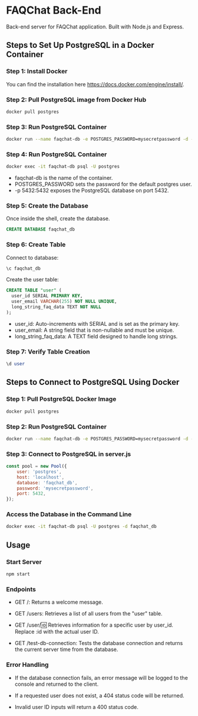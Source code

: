# FAQChat Back-End

Back-end server for FAQChat application. Built with Node.js and Express.

## Steps to Set Up PostgreSQL in a Docker Container

### Step 1: Install Docker
You can find the installation here https://docs.docker.com/engine/install/.

### Step 2: Pull PostgreSQL image from Docker Hub
```bash
docker pull postgres
```

### Step 3: Run PostgreSQL Container
```bash
docker run --name faqchat-db -e POSTGRES_PASSWORD=mysecretpassword -d -p 5432:5432 postgres
```

### Step 4: Run PostgreSQL Container
```bash
docker exec -it faqchat-db psql -U postgres
```

- faqchat-db is the name of the container.
- POSTGRES_PASSWORD sets the password for the default postgres user.
- -p 5432:5432 exposes the PostgreSQL database on port 5432.

### Step 5: Create the Database
Once inside the shell, create the database.

```sql
CREATE DATABASE faqchat_db
```

### Step 6: Create Table
Connect to database:

```bash
\c faqchat_db
```

Create the user table:
```sql
CREATE TABLE "user" (
  user_id SERIAL PRIMARY KEY,
  user_email VARCHAR(255) NOT NULL UNIQUE,
  long_string_faq_data TEXT NOT NULL
);
```

- user_id: Auto-increments with SERIAL and is set as the primary key.
- user_email: A string field that is non-nullable and must be unique.
- long_string_faq_data: A TEXT field designed to handle long strings.

### Step 7: Verify Table Creation
```sql
\d user
```

## Steps to Connect to PostgreSQL Using Docker

### Step 1: Pull PostgreSQL Docker Image
```bash 
docker pull postgres
```

### Step 2: Run PostgreSQL Container
```bash 
docker run --name faqchat-db -e POSTGRES_PASSWORD=mysecretpassword -d -p 5432:5432 postgres
```

### Step 3: Connect to PostgreSQL in server.js
```javascript 
const pool = new Pool({
    user: 'postgres',
    host: 'localhost',
    database: 'faqchat_db',
    password: 'mysecretpassword',
    port: 5432,
});
```

### Access the Database in the Command Line
```bash
docker exec -it faqchat-db psql -U postgres -d faqchat_db
```

## Usage

### Start Server
```bash
npm start
```

### Endpoints

- GET /: Returns a welcome message.

- GET /users: Retrieves a list of all users from the "user" table.

- GET /user/:id: Retrieves information for a specific user by user_id. Replace :id with the actual user ID.

- GET /test-db-connection: Tests the database connection and returns the current server time from the database.

### Error Handling

- If the database connection fails, an error message will be logged to the console and returned to the client.

- If a requested user does not exist, a 404 status code will be returned.

- Invalid user ID inputs will return a 400 status code.